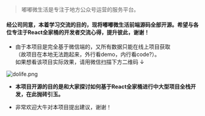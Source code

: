 > 嘟嘟微生活是专注于地方公众号运营的服务平台。 

#### 经公司同意，本着学习交流的目的，现将嘟嘟微生活前端源码全部开源。希望与各位专注于React全家桶的开发者交流心得，提升彼此，谢谢！

- 由于本项目是完全基于微信端的，又所有数据只能在线上项目获取  
（故项目在本地无法跑起来，外行看demo，内行看code?）。  
如果想看该项目实际效果，请用微信扫描下方二维码 ↓

![dolife.png](http://upload-images.jianshu.io/upload_images/111568-8d97a4acd6f0413e.png?imageMogr2/auto-orient/strip%7CimageView2/2/w/1240)

- **本项目开源的目的是和大家探讨如何基于React全家桶进行中大型项目全栈开发，在此抛砖引玉。**

- 非常欢迎大牛对本项目提出建议，谢谢！
